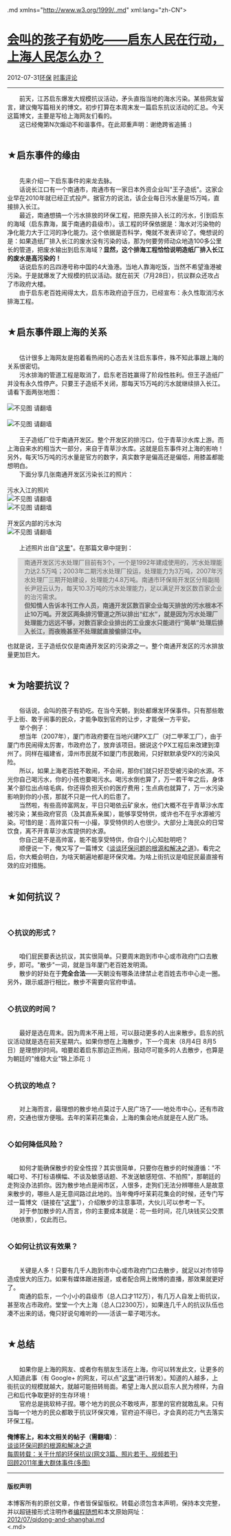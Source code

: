 <!DOCTYPE.md>
.md xmlns="http://www.w3.org/1999/..md" xml:lang="zh-CN">
<head>
<meta http-equiv="Content-Type" content="text.md; charset=utf-8" />
<meta name="generator" content="Python script by program.think@gmail.com" />
<meta name="provider" content="program-think.blogspot.com" />
<link type="text/css" rel="stylesheet" href="../../css/program-think.css" />
<title>会叫的孩子有奶吃——启东人民在行动，上海人民怎么办？ - 编程随想的博客</title>
</head>
<body>
<div id="main" style="width:100%;">
<h1><a href="../../index.md" title="回到首页">会叫的孩子有奶吃——启东人民在行动，上海人民怎么办？</a></h1>
<div class="post-info"><span class="date-header">2012-07-31</span><a href="../../tags/E78EAFE4BF9D.md" class="tag">环保</a> <a href="../../tags/E697B6E4BA8BE8AF84E8AEBA.md" class="tag">时事评论</a> </div>
<hr>
<div class="post">
&#12288;&#12288;前天，江苏启东爆发大规模抗议活动，矛头直指当地的海水污染。某些网友留言，建议俺写篇相关的博文。初步打算在本周末发一篇启东抗议活动的汇总。今天这篇博文，主要是写给上海网友们看的。<a name='more'></a><!--program-think--><br />&#12288;&#12288;这已经俺第N次煽动不和谐事件。在此郑重声明：谢绝跨省追捕 :)<br /><br /><h2>★启东事件的缘由</h2><br />&#12288;&#12288;先来介绍一下启东事件的来龙去脉。<br />&#12288;&#12288;话说长江口有一个南通市，南通市有一家日本外资企业叫"王子造纸"。这家企业早在2010年就已经正式投产。据官方的说法，该企业每日污水量是15万吨，直接排入长江。<br />&#12288;&#12288;最近，南通想搞一个污水排放的环保工程，把原先排入长江的污水，引到启东的海域（启东靠海，属于南通的县级市）。该工程的环保依据是：海水对污染物的净化能力大于江河的净化能力。这个依据是否科学，俺就不发表评论了。俺想说的是：如果造纸厂排入长江的废水没有污染的话，那为何要劳师动众地造100多公里长的管道，把废水输出到启东海域？<b>显然，这个排海工程恰恰说明造纸厂排入长江的废水是高污染的！</b><br />&#12288;&#12288;话说启东的吕四港号称中国的4大渔港。当地人靠海吃饭，当然不希望渔港被污染。于是就爆发了大规模的抗议活动。就在前天（7月28日），抗议群众还攻占了市政府大楼。<br />&#12288;&#12288;由于启东老百姓闹得太大，启东市政府迫于压力，已经宣布：永久性取消污水排海工程。<br /><br /><h2>★启东事件跟上海的关系</h2><br />&#12288;&#12288;估计很多上海网友是抱着看热闹的心态去关注启东事件，殊不知此事跟上海的关系很密切。<br />&#12288;&#12288;污水排海的管道工程是取消了，启东老百姓赢得了阶段性胜利。但王子造纸厂并没有永久性停产。只要王子造纸不关闭，那每天15万吨的污水就继续排入长江。请看下面两张地图：<br /><br /><img src="../../images/2012/07/0gxr0_ip1d3I3xCoTmXPHAHjAgjcEblz5oapnRJDghPKHn6DS6k9PNCOW263xMXY0A7evqhuHhfuQVVoVNZwL02oIXDkvrmFSRdp97_z5qKJuBRdi4g" alt="不见图 请翻墙"><br /><br /><img src="../../images/2012/07/H06Gg6qkm0j_qaeA3Apq449CdjG8-tZvOXNVe3lLh0TuAAkIRR8gJPsLpLlhr4Cwb4RmNKEBeR6DyVjsnfabhkfkr12001fbe6EAYVz13zqw_LzEjQ" alt="不见图 请翻墙"><br /><br />&#12288;&#12288;王子造纸厂位于南通开发区。整个开发区的排污口，位于青草沙水库上游。而上海自来水的相当大一部分，来自于青草沙水库。这就是启东事件对上海的影响！另外，每天15万吨的污水量是官方的数字，真实数字是偏高还是偏低，用膝盖都能想明白。<br />&#12288;&#12288;下面分享几张南通开发区污染长江的照片：<br /><br />污水入江的照片<br /><img src="../../images/2012/07/3xxHG8iGOIwXyQQ3BvD8ZPmRHsuvL5h3oqSrLvSNCS6B6vA0wtga_UuOhfx7dzGw0DygVa2WShbbJJY40vLIR7xodrUsFH5SXQmUYMAVGvWrt_nxMw" alt="不见图 请翻墙"><br /><img src="../../images/2012/07/VOLKh4btqZL1cHTtx4glZX8L67oqr-mJxvBgO-umRXEKPJzGX-vHQr_zBr5tRapZaBvgFU8fh3E9KWEEzCrxKqtLKINeqXqq4NvVHPkruKhMnPsGaw" alt="不见图 请翻墙"><br /><br />开发区内部的污水沟<br /><img src="../../images/2012/07/ESgu3b9DTYB9BB-rN5Ku8zz8sBhq7c3Gc-nDaSVBbd5c60m2rYaax4TuLIS-e5jihNmFtcXt0eJ6ksAvAG1FPo3G8EU9Yi6QifS65OxBeUbKBq1jCw" alt="不见图 请翻墙"><br /><br />&#12288;&#12288;上述照片出自"<a href="http://www.wenhuinews.com/content-201204-202511..md" target="_blank" rel="nofollow">这里</a>"。在那篇文章中提到：<br /><blockquote style="background-color:#DDD;">南通开发区污水处理厂目前有3个，一个是1992年建成使用的，污水处理能力达2.5万吨；2003年二期污水处理厂投运，处理能力为3万吨，2007年污水处理厂三期开始建设，处理能力4.8万吨。南通市环保局开发区分局副局长尹冠云认为，每天10.3万吨的污水处理能力，足以满足开发区数百家企业的治污需求。<br /><b>但知情人告诉本刊工作人员，南通开发区数百家企业每天排放的污水根本不止10万吨。开发区两条排污管道之所以排出“红水”，就是因为污水处理厂处理能力远远不够，对数百家企业排出的工业废水只能进行“简单”处理后排入长江，而夜晚甚至不处理就直接偷排江中。</b></blockquote>也就是说，王子造纸仅仅是南通开发区的污染源之一。整个南通开发区的污水排放量更加巨大。<br /><br /><h2>★为啥要抗议？</h2><br />&#12288;&#12288;俗话说，会叫的孩子有奶吃。在当今天朝，到处都爆发环保事件。只有那些敢于上街、敢于闹事的民众，才能争取到官府的让步，才能保一方平安。<br />&#12288;&#12288;举个例子：<br />&#12288;&#12288;想当年（2007年），厦门市政府要在当地兴建PX工厂（对二甲苯工厂），由于厦门市民闹得太厉害，市政府怂了，放弃该项目。据说这个PX工程后来改建到漳州了。同样在福建省，漳州市民就不如厦门市民敢闹，只好默默承受PX的污染风险。<br />&#12288;&#12288;所以，如果上海老百姓不敢闹，不会闹，那你们就只好忍受被污染的水源。不光你自己喝污水，你的小孩也要喝污水。喝污水倒也算了，万一若干年之后，身体某个部位出点啥毛病，你还得负担天价的医疗费用；生点病也就算了，万一水污染影响到你的小孩，那就不只是一代人的后患了。<br />&#12288;&#12288;当然啦，有些高帅富网友，平日只喝依云矿泉水，他们大概不在乎青草沙水库被污染；某些政府官员（及其直系亲属），能够享受特供，或许也不在乎水源被污染。可惜的是：高帅富只有一小撮，享受特供的人也很少。大部分上海民众的日常饮食，离不开青草沙水库提供的水源。<br />&#12288;&#12288;你自己是不是高帅富，能不能享受特供，你自个儿心知肚明吧？<br />&#12288;&#12288;顺便说一下，俺又写了一篇博文《<a href="../../2012/08/environment-pollution-in-china.md">谈谈环保问题的根源和解决之道</a>》。看完之后，你大概会明白，为啥天朝遍地都是环保灾难。为啥上街抗议是咱屁民最直接有效的应对措施。<br /><br /><h2>★如何抗议？</h2><br /><h3>◇抗议的形式？</h3><br />&#12288;&#12288;咱们屁民要表达抗议，其实很简单。只要周末跑到市中心或市政府门口去散步，即可。"散步"一词，就是当年厦门老百姓发明滴。<br />&#12288;&#12288;散步的好处在于<b>完全合法</b>——天朝没有哪条法律禁止老百姓去市中心走一圈。另外，跟示威游行相比，散步不需要向官府申请。<br /><br /><h3>◇抗议的时间？</h3><br />&#12288;&#12288;最好是选在周末。因为周末不用上班，可以鼓动更多的人出来散步。启东的抗议活动就是选在前天星期六。如果你想在上海散步，下一个周末（8月4日 8月5日）是理想的时间。咱要趁着启东那边正热闹，鼓动尽可能多的人去散步，也算是为朝廷的"维稳大业"锦上添花 :)<br /><br /><h3>◇抗议的地点？</h3><br />&#12288;&#12288;对上海而言，最理想的散步地点莫过于人民广场了——地处市中心，还有市政府，交通也很方便哦。去年的茉莉花集会，上海的集会地点就是在人民广场。<br /><br /><h3>◇如何降低风险？</h3><br />&#12288;&#12288;如何才能确保散步的安全性捏？其实很简单，只要你在散步的时候遵循："不喊口号、不打标语横幅、不谈及敏感话题、不发送敏感短信、不拍照"，那朝廷的走狗没办法抓你。因为散步地点是闹市区，人很多，走狗们无法分辨哪些人是故意来散步的，哪些人是无意间路过此地的。当年俺呼吁茉莉花集会的时候，还专门写过一篇博文（链接在"<a href="../../2011/03/jasmine-revolution-how-to.md">这里</a>"），介绍散步的注意事项，大伙儿可以参考一下。<br />&#12288;&#12288;对于参加散步的人而言，你的主要成本就是：花一些时间，花几块钱买公交票（地铁票），仅此而已。<br /><br /><h3>◇如何让抗议有效果？</h3><br />&#12288;&#12288;关键是人多！只要有几千人跑到市中心或市政府门口去散步，就足以对市领导造成很大的压力。如果有媒体跟进报道，或者配合网上微博的直播，那效果就更好了。<br />&#12288;&#12288;南通的启东，一个小小的县级市（总人口才112万），有几万人自发上街抗议，甚至攻占市政府。堂堂一个大上海（总人口2300万），如果连几千人的抗议队伍也凑不出来的话，俺只好说句难听的——活该一辈子喝污水。<br /><br /><h2>★总结</h2><br />&#12288;&#12288;如果你是上海的网友、或者你有朋友生活在上海，你可以转发此文，让更多的人知道此事（有 Google+ 的网友，可以点"<a href="https://plus.google.com/u/0/113559088971921339544/posts/BwhhZhMcm5P" target="_blank">这里</a>"进行转发）。知道的人越多，上街抗议的规模就越大，就越可能扭转局面。希望上海人民以启东人民为榜样，为自己和后代争取更好的生存环境！<br />&#12288;&#12288;官府总是挑软柿子捏。哪个地方的民众不敢吱声，那里的官府就敢乱来。只有当每一个地方的民众都敢于抗议环保灾难，官府迫不得已，才会真的花力气去落实环保工程。<br /><br /><b>俺博客上，和本文相关的帖子（需翻墙）</b>：<br /><a href="../../2012/08/environment-pollution-in-china.md">谈谈环保问题的根源和解决之道</a><br /><a href="../../2012/07/weekly-share-11.md">每周转载：关于什邡的环保抗议(网文3篇、照片若干、视频若干)</a><br /><a href="../../2012/01/2011-mass-incidents.md">回顾2011年重大群体事件(多图)</a><div class="blogger-post-footer">
</div>
<hr>
<div class="copyright">
<h4>版权声明</h4>
本博客所有的原创文章，作者皆保留版权。转载必须包含本声明，保持本文完整，并以超链接形式注明作者<a href="mailto:program.think@gmail.com">编程随想</a>和本文原始网址：<br>
<a href="2012/07/qidong-and-shanghai.md">2012/07/qidong-and-shanghai.md</a>
</div>
</div>
</body>
<.md>
